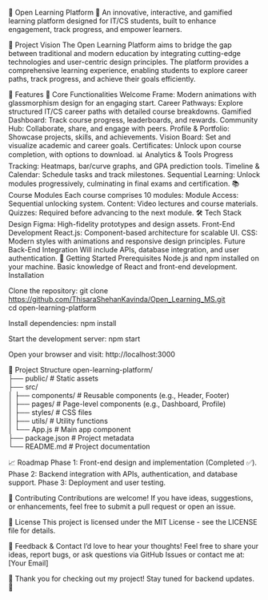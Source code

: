 🌟 Open Learning Platform 🌟
An innovative, interactive, and gamified learning platform designed for IT/CS students, built to enhance engagement, track progress, and empower learners.

🎯 Project Vision
The Open Learning Platform aims to bridge the gap between traditional and modern education by integrating cutting-edge technologies and user-centric design principles. The platform provides a comprehensive learning experience, enabling students to explore career paths, track progress, and achieve their goals efficiently.

📌 Features
🌟 Core Functionalities
Welcome Frame: Modern animations with glassmorphism design for an engaging start.
Career Pathways: Explore structured IT/CS career paths with detailed course breakdowns.
Gamified Dashboard: Track course progress, leaderboards, and rewards.
Community Hub: Collaborate, share, and engage with peers.
Profile & Portfolio: Showcase projects, skills, and achievements.
Vision Board: Set and visualize academic and career goals.
Certificates: Unlock upon course completion, with options to download.
📊 Analytics & Tools
Progress Tracking: Heatmaps, bar/curve graphs, and GPA prediction tools.
Timeline & Calendar: Schedule tasks and track milestones.
Sequential Learning: Unlock modules progressively, culminating in final exams and certification.
📚 Course Modules
Each course comprises 10 modules:
Module Access: Sequential unlocking system.
Content: Video lectures and course materials.
Quizzes: Required before advancing to the next module.
🛠️ Tech Stack
Design
Figma: High-fidelity prototypes and design assets.
Front-End Development
React.js: Component-based architecture for scalable UI.
CSS: Modern styles with animations and responsive design principles.
Future Back-End Integration
Will include APIs, database integration, and user authentication.
🚀 Getting Started
Prerequisites
Node.js and npm installed on your machine.
Basic knowledge of React and front-end development.
Installation

Clone the repository:
git clone https://github.com/ThisaraShehanKavinda/Open_Learning_MS.git  
cd open-learning-platform 

Install dependencies:
npm install  

Start the development server:
npm start  

Open your browser and visit:
http://localhost:3000  


📂 Project Structure
open-learning-platform/  
├── public/          # Static assets  
├── src/  
│   ├── components/  # Reusable components (e.g., Header, Footer)  
│   ├── pages/       # Page-level components (e.g., Dashboard, Profile)  
│   ├── styles/      # CSS files  
│   ├── utils/       # Utility functions  
│   └── App.js       # Main app component  
├── package.json     # Project metadata  
└── README.md        # Project documentation  

📈 Roadmap
Phase 1: Front-end design and implementation (Completed ✅).
Phase 2: Backend integration with APIs, authentication, and database support.
Phase 3: Deployment and user testing.

🤝 Contributing
Contributions are welcome! If you have ideas, suggestions, or enhancements, feel free to submit a pull request or open an issue.

📄 License
This project is licensed under the MIT License - see the LICENSE file for details.

💬 Feedback & Contact
I’d love to hear your thoughts!
Feel free to share your ideas, report bugs, or ask questions via GitHub Issues or contact me at: [Your Email]

🎉 Thank you for checking out my project! Stay tuned for backend updates. 🎉

